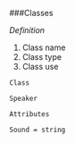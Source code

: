 ###Classes

*Definition*

1. Class name
1. Class type
1. Class use 

```
Class

Speaker

Attributes

Sound = string
```
